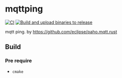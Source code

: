 # mqttping
[![CI](https://github.com/lupinthe14th/mqttping/actions/workflows/rust.yml/badge.svg)](https://github.com/lupinthe14th/mqttping/actions/workflows/rust.yml)
[![Build and upload binaries to release](https://github.com/lupinthe14th/mqttping/actions/workflows/release.yml/badge.svg)](https://github.com/lupinthe14th/mqttping/actions/workflows/release.yml)

mqtt ping. by https://github.com/eclipse/paho.mqtt.rust

## Build

### Pre require
- `cmake`
